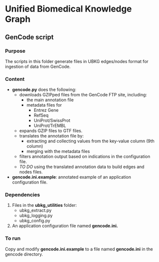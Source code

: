 # Unified Biomedical Knowledge Graph
## GenCode script

### Purpose
The scripts in this folder generate files in UBKG edges/nodes format for ingestion of data from GenCode.

### Content
- **gencode.py** does the following:
  - downloads GZIPped files from the GenCode FTP site, including:
     - the main annotation file
     - metadata files for 
        - Entrez Gene
        - RefSeq
        - UniProt/SwissProt
        - UniProt/TrEMBL
  - expands GZIP files to GTF files.
  - translates the annotation file by:
    - extracting and collecting values from the key-value column (9th column)
    - merging with the metadata files 
  - filters annotation output based on indications in the configuration file.
  - _TO DO_ using the translated annotation data to build edges and nodes files.
- **gencode.ini.example**: annotated example of an application configuration file.

### Dependencies
1. Files in the **ubkg_utilities** folder:
   - ubkg_extract.py
   - ubkg_logging.py
   - ubkg_config.py
2. An application configuration file named **gencode.ini.**

### To run
Copy and modify **gencode.ini.example** to a file named **gencode.ini** in the gencode directory.
